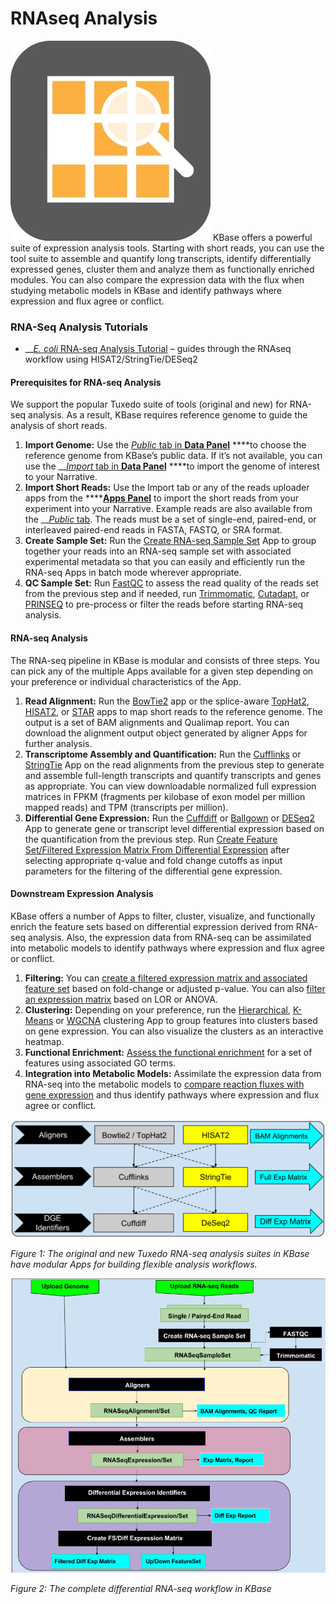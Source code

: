 # RNAseq Analysis

![](../../.gitbook/assets/expression-1.jpg) KBase offers a powerful suite of expression analysis tools. Starting with short reads, you can use the tool suite to assemble and quantify long transcripts, identify differentially expressed genes, cluster them and analyze them as functionally enriched modules. You can also compare the expression data with the flux when studying metabolic models in KBase and identify pathways where expression and flux agree or conflict.

### **RNA-Seq Analysis Tutorials**

* \_\_[_E. coli_ RNA-seq Analysis Tutorial](https://narrative.kbase.us/narrative/ws.50093.obj.1) – guides through the RNAseq workflow using HISAT2/StringTie/DESeq2

#### Prerequisites for RNA-seq Analysis

We support the popular Tuxedo suite of tools \(original and new\) for RNA-seq analysis. As a result, KBase requires reference genome to guide the analysis of short reads. 

1. **Import Genome:** Use the [_Public_ tab in **Data Panel**](../../getting-started/user-guide/adding-data.md) ****to choose the reference genome from KBase’s public data. If it’s not available, you can use the __[_Import_ tab in **Data Panel**](../../getting-started/user-guide/adding-data.md) ****to import the genome of interest to your Narrative.
2. **Import Short Reads:** Use the Import tab or any of the reads uploader apps from the ****[**Apps Panel**](../../getting-started/user-guide/adding-apps.md) to import the short reads from your experiment into your Narrative. Example reads are also available from the __[_Public_ tab](../../getting-started/user-guide/adding-data.md). The reads must be a set of single-end, paired-end, or interleaved paired-end reads in FASTA, FASTQ, or SRA format.
3. **Create Sample Set:** Run the [Create RNA-seq Sample Set](https://narrative.kbase.us/#catalog/apps/KBaseRNASeq/describe_rnaseq_experiment/release) App to group together your reads into an RNA-seq sample set with associated experimental metadata so that you can easily and efficiently run the RNA-seq Apps in batch mode wherever appropriate.
4. **QC Sample Set:** Run [FastQC](https://narrative.kbase.us/#appcatalog/app/kb_fastqc/runFastQC/release) to assess the read quality of the reads set from the previous step and if needed, run [Trimmomatic](https://narrative.kbase.us/#appcatalog/app/kb_trimmomatic/run_trimmomatic/release), [Cutadapt](https://narrative.kbase.us/#appcatalog/app/kb_cutadapt/remove_adapters/release), or [PRINSEQ](https://narrative.kbase.us/#appcatalog/app/kb_PRINSEQ/execReadLibraryPRINSEQ/release) to pre-process or filter the reads before starting RNA-seq analysis.

#### RNA-seq Analysis

The RNA-seq pipeline in KBase is modular and consists of three steps. You can pick any of the multiple Apps available for a given step depending on your preference or individual characteristics of the App.

1. **Read Alignment:** Run the [BowTie2](https://narrative.kbase.us/#appcatalog/app/kb_Bowtie2/align_reads_using_bowtie2/release) app or the splice-aware [TopHat2](https://narrative.kbase.us/#catalog/apps/kb_tophat2/align_reads_using_tophat2/release), [HISAT2](https://narrative.kbase.us/#catalog/apps/kb_hisat2/align_reads_using_hisat2/release), or [STAR](https://narrative.kbase.us/#catalog/apps/STAR/align_reads_using_STAR/beta) apps to map short reads to the reference genome. The output is a set of BAM alignments and Qualimap report. You can download the alignment output object generated by aligner Apps for further analysis.
2. **Transcriptome Assembly and Quantification:** Run the [Cufflinks](https://narrative.kbase.us/#catalog/apps/kb_cufflinks/assemble_transcripts_using_cufflinks/release) or [StringTie](https://narrative.kbase.us/#catalog/apps/kb_stringtie/run_stringtie/release) App on the read alignments from the previous step to generate and assemble full-length transcripts and quantify transcripts and genes as appropriate. You can view downloadable normalized full expression matrices in FPKM \(fragments per kilobase of exon model per million mapped reads\) and TPM \(transcripts per million\).
3. **Differential Gene Expression:** Run the [Cuffdiff](https://narrative.kbase.us/#catalog/apps/kb_cufflinks/run_Cuffdiff/release) or [Ballgown](https://narrative.kbase.us/#catalog/apps/kb_ballgown/run_ballgown_app/release) or [DESeq2](https://narrative.kbase.us/#catalog/apps/kb_deseq/run_DESeq2/release) App to generate gene or transcript level differential expression based on the quantification from the previous step. Run [Create Feature Set/Filtered Expression Matrix From Differential Expression](https://narrative.kbase.us/#appcatalog/app/FeatureSetUtils/upload_featureset_from_diff_expr/release) after selecting appropriate q-value and fold change cutoffs as input parameters for the filtering of the differential gene expression.

#### Downstream Expression Analysis

KBase offers a number of Apps to filter, cluster, visualize, and functionally enrich the feature sets based on differential expression derived from RNA-seq analysis. Also, the expression data from RNA-seq can be assimilated into metabolic models to identify pathways where expression and flux agree or conflict.

1. **Filtering:** You can [create a filtered expression matrix and associated feature set](https://narrative.kbase.us/#catalog/apps/FeatureSetUtils/upload_featureset_from_diff_expr/release) based on fold-change or adjusted p-value. You can also [filter an expression matrix](https://narrative.kbase.us/#catalog/apps/CoExpression/expression_toolkit_filter_expression/release) based on LOR or ANOVA.
2. **Clustering:** Depending on your preference, run the [Hierarchical](https://narrative.kbase.us/#catalog/apps/KBaseFeatureValues/expression_toolkit_cluster_hierarchical/release), [K-Means](https://narrative.kbase.us/#catalog/apps/KBaseFeatureValues/expression_toolkit_cluster_k_means/release) or [WGCNA](https://narrative.kbase.us/#catalog/apps/CoExpression/expression_toolkit_cluster_WGCNA/release) clustering App to group features into clusters based on gene expression. You can also visualize the clusters as an interactive heatmap.
3. **Functional Enrichment:** [Assess the functional enrichment](https://narrative.kbase.us/#appcatalog/app/kb_functional_enrichment_1/functional_enrichment_go_term/release) for a set of features using associated GO terms.
4. **Integration into Metabolic Models:** Assimilate the expression data from RNA-seq into the metabolic models to [compare reaction fluxes with gene expression](https://narrative.kbase.us/#appcatalog/app/fba_tools/compare_flux_with_expression) and thus identify pathways where expression and flux agree or conflict.

[![](../../.gitbook/assets/transcriptomics1.png)](https://kbase.us/wp-content/uploads/2019/02/transcriptomics1.png)

_Figure 1: The original and new Tuxedo RNA-seq analysis suites in KBase have modular Apps for building flexible analysis workflows._

[![](../../.gitbook/assets/transcriptomics2.png)](https://kbase.us/wp-content/uploads/2019/02/transcriptomics2.png)

_Figure 2: The complete differential RNA-seq workflow in KBase_

